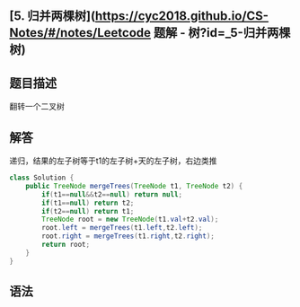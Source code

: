 ## [5. 归并两棵树](https://cyc2018.github.io/CS-Notes/#/notes/Leetcode 题解 - 树?id=_5-归并两棵树)

## 题目描述

翻转一个二叉树

## 解答

递归，结果的左子树等于t1的左子树+天的左子树，右边类推

```java
class Solution {
    public TreeNode mergeTrees(TreeNode t1, TreeNode t2) {
        if(t1==null&&t2==null) return null;
        if(t1==null) return t2;
        if(t2==null) return t1;
        TreeNode root = new TreeNode(t1.val+t2.val);
        root.left = mergeTrees(t1.left,t2.left);
        root.right = mergeTrees(t1.right,t2.right);
        return root;
    }
}
```

## 语法